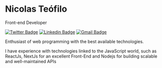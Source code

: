 # Nicolas Teófilo

Front-end Developer

[![Twitter Badge](https://img.shields.io/badge/-@onicolateofilo-06092B?style=flat-square&labelColor=06092B&logo=twitter&logoColor=white&link=https://twitter.com/onicolateofilo)](https://twitter.com/onicolateofilo) 
[![Linkedin Badge](https://img.shields.io/badge/-Nicolas%20Teófilo-06092B?style=flat-square&logo=Linkedin&logoColor=white&link=https://www.linkedin.com/in/nicolasteofilo/)](https://www.linkedin.com/in/nicolasteofilo/) 
[![Gmail Badge](https://img.shields.io/badge/-contato.nicolasteofilo@gmail.com-06092B?style=flat-square&logo=Gmail&logoColor=white&link=mailto:contato.nicolasteofilo@gmail.com)](mailto:contato.nicolasteofilo@gmail.com)

Enthusiast of web programming with the best available technologies.

I have experience with technologies linked to the JavaScript world, such as ReactJs, NextJs for an excellent Front-End and Nodejs for building scalable and well-maintained APIs

